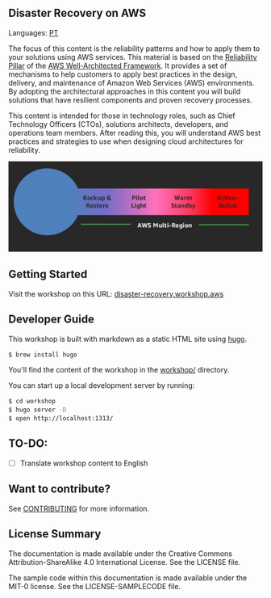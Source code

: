 ## Disaster Recovery on AWS

Languages: [PT](README.pt.md)

The focus of this content is the reliability patterns and how to apply them to your solutions using AWS services. 
This material is based on the [Reliability Pillar](https://d1.awsstatic.com/whitepapers/architecture/AWS-Reliability-Pillar.pdf?ref=reliability-refarch) of the [AWS Well-Architected Framework](https://aws.amazon.com/architecture/well-architected/?ref=reliability-refarch). 
It provides a set of mechanisms to help customers to apply best practices in the design, delivery, and maintenance of Amazon Web Services (AWS) environments. 
By adopting the architectural approaches in this content you will build solutions that have resilient components and proven recovery processes.

This content is intended for those in technology roles, such as Chief Technology Officers (CTOs), solutions architects, developers, and operations team members. 
After reading this, you will understand AWS best practices and strategies to use when designing cloud architectures for reliability.

![DR strategies](workshop/static/images/dr-multi-region.png)

## Getting Started

Visit the workshop on this URL: [disaster-recovery.workshop.aws](https://disaster-recovery.workshop.aws/)

## Developer Guide

This workshop is built with markdown as a static HTML site using [hugo](http://gohugo.io).

```bash
$ brew install hugo
```

You'll find the content of the workshop in the [workshop/](workshop/) directory.

You can start up a local development server by running:

```bash
$ cd workshop
$ hugo server -D
$ open http://localhost:1313/
```

## TO-DO:
- [ ] Translate workshop content to English


## Want to contribute?

See [CONTRIBUTING](CONTRIBUTING.md#security-issue-notifications) for more information.

## License Summary

The documentation is made available under the Creative Commons Attribution-ShareAlike 4.0 International License. See the LICENSE file.

The sample code within this documentation is made available under the MIT-0 license. See the LICENSE-SAMPLECODE file.
